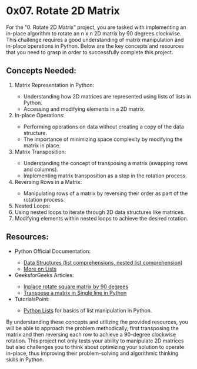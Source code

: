 #  0x07. Rotate 2D Matrix

<p>For the “0. Rotate 2D Matrix” project, you are tasked with implementing an in-place algorithm to rotate an n x n 2D matrix by 90 degrees clockwise. This challenge requires a good understanding of matrix manipulation and in-place operations in Python. Below are the key concepts and resources that you need to grasp in order to successfully complete this project.</p>

## Concepts Needed:
<ol type="1">
    <li>Matrix Representation in Python:</li>
    <ul>
        <li>Understanding how 2D matrices are represented using lists of lists in Python.</li>
        <li>Accessing and modifying elements in a 2D matrix.</li>
    </ul>
    <li>In-place Operations:</li>
    <ul>
        <li>Performing operations on data without creating a copy of the data structure.</li>
        <li>The importance of minimizing space complexity by modifying the matrix in place.</li>
    </ul>
    <li>Matrix Transposition:</li>
    <ul>
        <li>Understanding the concept of transposing a matrix (swapping rows and columns).</li>
        <li>Implementing matrix transposition as a step in the rotation process.</li>
    </ul>
    <li>Reversing Rows in a Matrix:</li>
    <ul>
        <li>Manipulating rows of a matrix by reversing their order as part of the rotation process.</li>
    </ul>
    <li>Nested Loops:</li>
    <li>Using nested loops to iterate through 2D data structures like matrices.</li>
    <li>Modifying elements within nested loops to achieve the desired rotation.</li>
</ol>

## Resources:
<ul>
    <li>Python Official Documentation:</li>
    <ul>
        <li><a href="https://docs.python.org/3/tutorial/datastructures.html">Data Structures (list comprehensions, nested list comprehension)</a></li>
        <li><a href="https://docs.python.org/3/tutorial/datastructures.html#more-on-lists">More on Lists</a></li>
    </ul>
    <li>GeeksforGeeks Articles:</li>
    <ul>
        <li><a href="https://www.geeksforgeeks.org/inplace-rotate-square-matrix-by-90-degrees/">Inplace rotate square matrix by 90 degrees</a></li>
        <li><a href="https://www.geeksforgeeks.org/transpose-matrix-single-line-python/">Transpose a matrix in Single line in Python</a></li>
    </ul>
    <li>TutorialsPoint:</li>
    <ul>
        <li><a href="https://www.tutorialspoint.com/python/python_lists.htm">Python Lists</a> for basics of list manipulation in Python.</li>
    </ul>
</ul>
<p>By understanding these concepts and utilizing the provided resources, you will be able to approach the problem methodically, first transposing the matrix and then reversing each row to achieve a 90-degree clockwise rotation. This project not only tests your ability to manipulate 2D matrices but also challenges you to think about optimizing your solution to operate in-place, thus improving their problem-solving and algorithmic thinking skills in Python.</p>